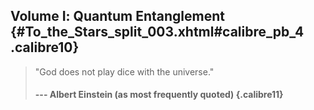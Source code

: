 ## Volume Ⅰ: Quantum Entanglement {#To_the_Stars_split_003.xhtml#calibre_pb_4 .calibre10}

> \"God does not play dice with the universe.\"
>
> #### --- Albert Einstein (as most frequently quoted) {.calibre11}